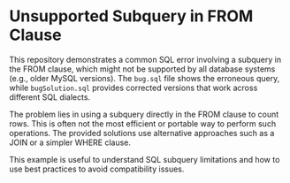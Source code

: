 # Unsupported Subquery in FROM Clause

This repository demonstrates a common SQL error involving a subquery in the FROM clause, which might not be supported by all database systems (e.g., older MySQL versions). The `bug.sql` file shows the erroneous query, while `bugSolution.sql` provides corrected versions that work across different SQL dialects.

The problem lies in using a subquery directly in the FROM clause to count rows. This is often not the most efficient or portable way to perform such operations.  The provided solutions use alternative approaches such as a JOIN or a simpler WHERE clause.

This example is useful to understand SQL subquery limitations and how to use best practices to avoid compatibility issues.